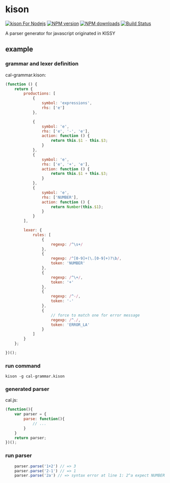 # kison

[![kison For Nodejs](https://nodei.co/npm/kison.png)](https://npmjs.org/package/kison)
[![NPM version](https://badge.fury.io/js/kison.png)](http://badge.fury.io/js/kison)
[![NPM downloads](http://img.shields.io/npm/dm/kison.svg)](https://npmjs.org/package/kison)
[![Build Status](https://travis-ci.org/yiminghe/kison.svg?branch=master)](https://travis-ci.org/yiminghe/kison)


A parser generator for javascript originated in KISSY

## example

### grammar and lexer definition

cal-grammar.kison:

``` javascript
(function () {
    return {
        productions: [
            {
                symbol: 'expressions',
                rhs: ['e']
            },

            {
                symbol: 'e',
                rhs: ['e', '-', 'e'],
                action: function () {
                    return this.$1 - this.$3;
                }
            },
            {
                symbol: 'e',
                rhs: ['e', '+', 'e'],
                action: function () {
                    return this.$1 + this.$3;
                }
            },
            {
                symbol: 'e',
                rhs: ['NUMBER'],
                action: function () {
                    return Number(this.$1);
                }
            }
        ],

        lexer: {
            rules: [
                {
                    regexp: /^\s+/
                },
                {
                    regexp: /^[0-9]+(\.[0-9]+)?\b/,
                    token: 'NUMBER'
                },
                {
                    regexp: /^\+/,
                    token: '+'
                },
                {
                    regexp: /^-/,
                    token: '-'
                },
                {
                    // force to match one for error message
                    regexp: /^./,
                    token: 'ERROR_LA'
                }
            ]
        }
    };

})();
```

### run command

```
kison -g cal-grammar.kison
```

### generated parser

cal.js:

``` javascript
(function(){
    var parser = {
        parse: function(){
            // ...
        }
    }
    return parser;
})();
```

### run parser

``` javascript
    parser.parse('1+2') // => 3
    parser.parse('2-1') // => 1
    parser.parse('2a') // => syntax error at line 1: 2^a expect NUMBER
```
